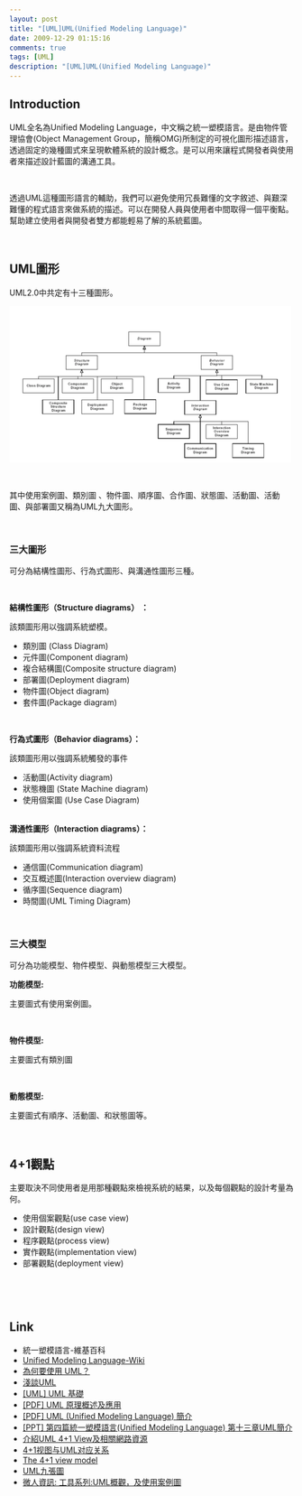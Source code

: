 ```yaml
---
layout: post
title: "[UML]UML(Unified Modeling Language)"
date: 2009-12-29 01:15:16
comments: true
tags: [UML]
description: "[UML]UML(Unified Modeling Language)"
---
```

<h2>Introduction</h2>  <p>UML全名為Unified Modeling Language，中文稱之統一塑模語言。是由物件管理協會(Object Management Group，簡稱OMG)所制定的可視化圖形描述語言，透過固定的幾種圖式來呈現軟體系統的設計概念。是可以用來讓程式開發者與使用者來描述設計藍圖的溝通工具。</p>  <p> </p>  <p>透過UML這種圖形語言的輔助，我們可以避免使用冗長難懂的文字敘述、與艱深難懂的程式語言來做系統的描述。可以在開發人員與使用者中間取得一個平衡點。幫助建立使用者與開發者雙方都能輕易了解的系統藍圖。</p>  <p> </p>  <h2>UML圖形</h2>  <p>UML2.0中共定有十三種圖形。</p> <img src="\images\posts\12713\500px-Uml_hierarchie_des_diagrammes.png" />   <p> </p>  <p>其中使用案例圖、類別圖 、物件圖、順序圖、合作圖、狀態圖、活動圖、活動圖、與部署圖又稱為UML九大圖形。</p>  <p> </p>  <h3>三大圖形</h3>  <p>可分為結構性圖形、行為式圖形、與溝通性圖形三種。 </p>  <p> </p>  <p><strong>結構性圖形（Structure diagrams） ：</strong></p>  <p>該類圖形用以強調系統塑模。</p>  <ul>   <li>類別圖 (Class Diagram) </li>    <li>元件圖(Component diagram) </li>    <li>複合結構圖(Composite structure diagram) </li>    <li>部署圖(Deployment diagram) </li>    <li>物件圖(Object diagram) </li>    <li>套件圖(Package diagram) </li> </ul>  <p> </p>  <p><strong>行為式圖形（Behavior diagrams）：</strong></p>  <p>該類圖形用以強調系統觸發的事件</p>  <ul>   <li>活動圖(Activity diagram) </li>    <li>狀態機圖 (State Machine diagram) </li>    <li>使用個案圖 (Use Case Diagram) </li> </ul>  <p>   <br /><strong>溝通性圖形（Interaction diagrams）：</strong></p>  <p>該類圖形用以強調系統資料流程</p>  <ul>   <li>通信圖(Communication diagram) </li>    <li>交互概述圖(Interaction overview diagram) </li>    <li>循序圖(Sequence diagram) </li>    <li>時間圖(UML Timing Diagram) </li> </ul>  <p> </p>  <h3>   <h3>三大模型</h3> </h3>  <p>可分為功能模型、物件模型、與動態模型三大模型。</p>  <p><strong>功能模型:</strong></p>  <p>主要圖式有使用案例圖。</p>  <p> </p>  <p><strong>物件模型:</strong></p>  <p>主要圖式有類別圖</p>  <p> </p>  <p><strong>動態模型:</strong></p>  <p>主要圖式有順序、活動圖、和狀態圖等。</p>  <p> </p>  <h2>4+1觀點</h2>  <p>主要取決不同使用者是用那種觀點來檢視系統的結果，以及每個觀點的設計考量為何。</p>  <ul>   <li>使用個案觀點(use case view) </li>    <li>設計觀點(design view) </li>    <li>程序觀點(process view) </li>    <li>實作觀點(implementation view) </li>    <li>部署觀點(deployment view) </li> </ul>  <p> </p>  <p> </p>  <h2>Link</h2>  <ul>   <li>統一塑模語言-維基百科</a> </li>    <li><a href="http://en.wikipedia.org/wiki/Unified_Modeling_Language" target="_blank">Unified Modeling Language-Wiki</a> </li>    <li><a href="http://tzuchieh.miroko.tw/Jyemii/umlcolumn/articles/umlwriting/whyusetheuml.htm" target="_blank">為何要使用 UML？</a> </li>    <li><a href="http://www.iiiedu.org.tw/knowledge/knowledge20031231_2.htm">淺談UML</a> </li>    <li><a href="http://www.dotblogs.com.tw/chou/archive/2009/09/30/10855.aspx" target="_blank">[UML] UML 基礎</a> </li>    <li><a href="http://ngis.moi.gov.tw/get_file.aspx?file_name=20060712151117.pdf&amp;folder=edu_train/20060602152712015/&amp;file_id=20060712151117717" target="_blank">[PDF] UML 原理概述及應用</a> </li>    <li><a href="http://sample.ctust.edu.tw/%E6%9E%97%E5%85%B6%E5%8D%97/942_Java%20Programming%20II/%E9%9B%BB%E5%AD%90%E6%9B%B8/F5720_f.pdf" target="_blank">[PDF] UML (Unified Modeling Language) 簡介</a></li>    <li><a href="http://www.ocit.edu.tw/~hkelly/course/SE/UML_Part2.ppt" target="_blank">[PPT] 第四篇統一塑模語言(Unified Modeling Language) 第十三章UML簡介</a> </li>    <li><a href="http://140.129.143.209/std_project/99/d4950/std/49507052/971/sa/02.htm" target="_blank">介紹UML 4+1 View及相關網路資源</a> </li>    <li><a href="http://blog.csdn.net/sunchaohuang/archive/2007/06/27/1669390.aspx" target="_blank">4+1视图与UML对应关系</a> </li>    <li><a href="http://mojiedao.blog.51cto.com/130739/20713" target="_blank">The 4+1 view model</a> </li>    <li><a href="http://blog.xuite.net/x_3kkk/java/14634721" target="_blank">UML九張圖</a> </li>    <li><a href="http://microbuddy.blogspot.com/2009/03/uml.html" target="_blank">微人資訊: 工具系列:UML概觀，及使用案例圖 </li> </ul>